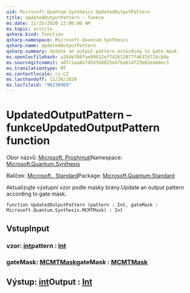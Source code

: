 ```yaml
---
uid: Microsoft.Quantum.Synthesis.UpdatedOutputPattern
title: UpdatedOutputPattern – funkce
ms.date: 11/25/2020 12:00:00 AM
ms.topic: article
qsharp.kind: function
qsharp.namespace: Microsoft.Quantum.Synthesis
qsharp.name: UpdatedOutputPattern
qsharp.summary: Update an output pattern according to gate mask.
ms.openlocfilehash: a284e766fae99012ef742612077f4637d716cb8e
ms.sourcegitcommit: a87c1aa8e7453360025e47ba614f25b02ea84ec3
ms.translationtype: MT
ms.contentlocale: cs-CZ
ms.lasthandoff: 11/26/2020
ms.locfileid: "96230969"
---
```

# <a name="updatedoutputpattern-function"></a><span data-ttu-id="b9515-102">UpdatedOutputPattern – funkce</span><span class="sxs-lookup"><span data-stu-id="b9515-102">UpdatedOutputPattern function</span></span>

<span data-ttu-id="b9515-103">Obor názvů: [Microsoft. Proshrnutí](xref:Microsoft.Quantum.Synthesis)</span><span class="sxs-lookup"><span data-stu-id="b9515-103">Namespace: [Microsoft.Quantum.Synthesis](xref:Microsoft.Quantum.Synthesis)</span></span>

<span data-ttu-id="b9515-104">Balíček: [Microsoft.. Standard](https://nuget.org/packages/Microsoft.Quantum.Standard)</span><span class="sxs-lookup"><span data-stu-id="b9515-104">Package: [Microsoft.Quantum.Standard](https://nuget.org/packages/Microsoft.Quantum.Standard)</span></span>


<span data-ttu-id="b9515-105">Aktualizujte výstupní vzor podle masky brány.</span><span class="sxs-lookup"><span data-stu-id="b9515-105">Update an output pattern according to gate mask.</span></span>

```qsharp
function UpdatedOutputPattern (pattern : Int, gateMask : Microsoft.Quantum.Synthesis.MCMTMask) : Int
```


## <a name="input"></a><span data-ttu-id="b9515-106">Vstup</span><span class="sxs-lookup"><span data-stu-id="b9515-106">Input</span></span>

### <a name="pattern--int"></a><span data-ttu-id="b9515-107">vzor: [int](xref:microsoft.quantum.lang-ref.int)</span><span class="sxs-lookup"><span data-stu-id="b9515-107">pattern : [Int](xref:microsoft.quantum.lang-ref.int)</span></span>




### <a name="gatemask--mcmtmask"></a><span data-ttu-id="b9515-108">gateMask: [MCMTMask](xref:Microsoft.Quantum.Synthesis.MCMTMask)</span><span class="sxs-lookup"><span data-stu-id="b9515-108">gateMask : [MCMTMask](xref:Microsoft.Quantum.Synthesis.MCMTMask)</span></span>





## <a name="output--int"></a><span data-ttu-id="b9515-109">Výstup: [int](xref:microsoft.quantum.lang-ref.int)</span><span class="sxs-lookup"><span data-stu-id="b9515-109">Output : [Int](xref:microsoft.quantum.lang-ref.int)</span></span>

